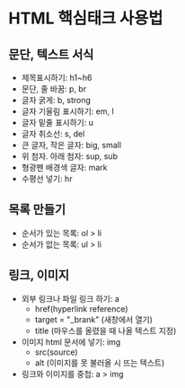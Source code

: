 # HTML 핵심태크 사용법
## 문단, 텍스트 서식
- 제목표시하기: h1~h6
- 문단, 줄 바꿈: p, br
- 글자 굵게: b, strong
- 글자 기울림 표시하기: em, l
- 글자 밑줄 표시하기: u
- 글자 취소선: s, del
- 큰 글자, 작은 글자: big, small
- 위 첨자. 아래 첨자: sup, sub
- 형광펜 배경색 글자: mark
- 수평선 넣기: hr

## 목록 만들기
- 순서가 있는 목록: ol > li
- 순서가 없는 목록: ul > li

## 링크, 이미지
- 외부 링크나 파일 링크 하기: a 
  - href(hyperlink reference) 
  - target = "_brank" (새창에서 열기)
  - title (마우스를 올렸을 때 나올 텍스트 지정)
- 이미지 html 문서에 넣기: img 
  - src(source)
  - alt (이미지를 못 불러올 시 뜨는 텍스트)
- 링크와 이미지를 중첩: a > img
